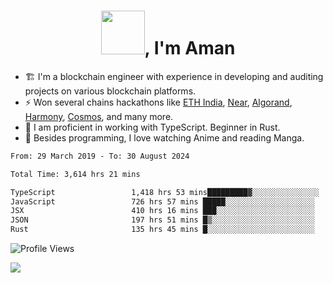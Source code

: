 <h1 align="center"><img src="https://media2.giphy.com/media/v1.Y2lkPTc5MGI3NjExZmx5c2N1N2lkbjg5NnI3ajI2ZXhxZ24yZ3cxcmJibTZrMWZkbjlxaSZlcD12MV9pbnRlcm5hbF9naWZfYnlfaWQmY3Q9Zw/AFdcYElkoNAUE/giphy.webp" width="70">, I'm Aman</h1>

- 🏗️ I'm a blockchain engineer with experience in developing and auditing projects on various blockchain platforms.
- ⚡ Won several chains hackathons like [ETH India](https://devfolio.co/projects/hivm-hybrid-intent-virtual-machine-3ba1), [Near](https://medium.com/encode-club/encode-x-near-hackathon-finale-prizewinners-and-summary-fcf6e409ab07), [Algorand](https://algorand-innovate.hackerearth.com), [Harmony](https://medium.com/harmony-one/winners-of-the-hack-the-horizon-hackathon-ae04f95b71ab), [Cosmos](https://www.hackerearth.com/challenges/hackathon/hackatom-india/), and many more.
- 🌊 I am proficient in working with TypeScript. Beginner in Rust.
- 🍣 Besides programming, I love watching Anime and reading Manga.

<!--START_SECTION:waka-->

```txt
From: 29 March 2019 - To: 30 August 2024

Total Time: 3,614 hrs 21 mins

TypeScript                 1,418 hrs 53 mins█████████▓░░░░░░░░░░░░░░░   39.26 %
JavaScript                 726 hrs 57 mins █████░░░░░░░░░░░░░░░░░░░░   20.11 %
JSX                        410 hrs 16 mins ███░░░░░░░░░░░░░░░░░░░░░░   11.35 %
JSON                       197 hrs 51 mins █▒░░░░░░░░░░░░░░░░░░░░░░░   05.47 %
Rust                       135 hrs 45 mins █░░░░░░░░░░░░░░░░░░░░░░░░   03.76 %
```

<!--END_SECTION:waka-->

![Profile Views](https://komarev.com/ghpvc/?username=amanraj1608&label=Profile%20views&color=0e75b6&style=flat-square)

![](https://hit.yhype.me/github/profile?user_id=42104907)

